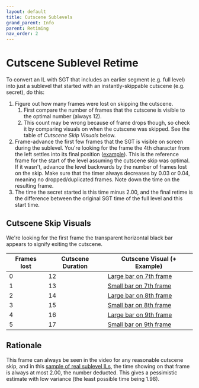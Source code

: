 ```yaml
---
layout: default
title: Cutscene Sublevels
grand_parent: Info
parent: Retiming
nav_order: 2
---
```


# Cutscene Sublevel Retime

To convert an IL with SGT that includes an earlier segment (e.g. full level) into just a sublevel that started with an instantly-skippable cutscene (e.g. secret), do this:
1. Figure out how many frames were lost on skipping the cutscene.
    1. First compare the number of frames that the cutscene is visible to the optimal number (always 12).
    2. This count may be wrong because of frame drops though, so check it by comparing visuals on when the cutscene was skipped. See the table of *Cutscene Skip Visuals* below.
2. Frame-advance the first few frames that the SGT is visible on screen during the sublevel. You're looking for the frame the 4th character from the left settles into its final position ([example](https://cdn.discordapp.com/attachments/529145099003887618/796977267409813524/unknown.png)). This is the reference frame for the start of the level assuming the cutscene skip was optimal. If it wasn't, advance the level backwards by the number of frames lost on the skip. Make sure that the timer always decreases by 0.03 or 0.04, meaning no dropped/duplicated frames. Note down the time on the resulting frame.
3. The time the secret started is this time minus 2.00, and the final retime is the difference between the original SGT time of the full level and this start time.

## Cutscene Skip Visuals
We're looking for the first frame the transparent horizontal black bar appears to signify exiting the cutscene.

| Frames lost | Cutscene Duration | Cutscene Visual (+ Example) |
| - | - | - |
| 0 | 12 | [Large bar on 7th frame](https://youtu.be/KB3l5qn4ntA) |
| 1 | 13 | [Small bar on 7th frame](https://youtu.be/k1f7S9DGbT0) |
| 2 | 14 | [Large bar on 8th frame](https://youtu.be/sa6u4O9MT1M) |
| 3 | 15 | [Small bar on 8th frame](https://youtu.be/PQ6MSkcvy4I?t=32) |
| 4 | 16 | [Large bar on 9th frame](https://youtu.be/fBxF26ke1a8?t=52) |
| 5 | 17 | [Small bar on 9th frame](https://youtu.be/gKxrYjtW2uU) |

## Rationale
This frame can always be seen in the video for any reasonable cutscene skip, and in this [sample of real sublevel ILs](https://tiny.cc/smsilretiming), the time showing on that frame is always at most 2.00, the number deducted. This gives a pessimistic estimate with low variance (the least possible time being 1.98).